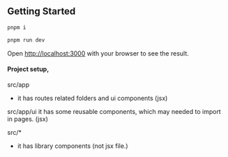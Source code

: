 ## Getting Started

```bash
pnpm i
```

```bash
pnpm run dev
```

Open [http://localhost:3000](http://localhost:3000) with your browser to see the result.


#### Project setup,

src/app 
- it has routes related folders and ui components (jsx)

src/app/ui
 it has some reusable components, which may needed to import in pages. (jsx)

src/*
- it has library components (not jsx file.)

